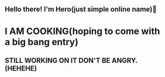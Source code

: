 ## Hello there! I'm Hero(just simple online name)👋

# I AM COOKING(hoping to come with a big bang entry)

## STILL WORKING ON IT DON'T BE ANGRY.(HEHEHE)
